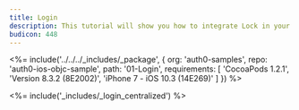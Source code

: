 ```yaml
---
title: Login
description: This tutorial will show you how to integrate Lock in your iOS ObjectiveC project in order to present a login screen.
budicon: 448
---
```


<%= include('../../../_includes/_package', {
  org: 'auth0-samples',
  repo: 'auth0-ios-objc-sample',
  path: '01-Login',
  requirements: [
    'CocoaPods 1.2.1',
    'Version 8.3.2 (8E2002)',
    'iPhone 7 - iOS 10.3 (14E269)'
  ]
}) %>

<%= include('_includes/_login_centralized') %>
